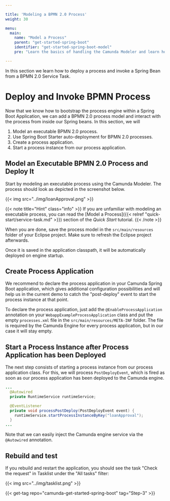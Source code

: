 ```yaml
---

title: 'Modeling a BPMN 2.0 Process'
weight: 30

menu:
  main:
    name: "Model a Process"
    parent: "get-started-spring-boot"
    identifier: "get-started-spring-boot-model"
    pre: "Learn the basics of handling the Camunda Modeler and learn how to model and configure a fully executable process."

---
```


In this section we learn how to deploy a process and invoke a Spring Bean from a BPMN 2.0 Service Task.

# Deploy and Invoke BPMN Process

Now that we know how to bootstrap the process engine within a Spring Boot Application, we can add a BPMN 2.0 process
model and interact with the process from inside our Spring beans. In this section, we will

1. Model an executable BPMN 2.0 process.
2. Use Spring Boot Starter auto-deployment for BPMN 2.0 processes.
3. Create a process application.
4. Start a process instance from our process application.

## Model an Executable BPMN 2.0 Process and Deploy It

Start by modeling an executable process using the Camunda Modeler. The process should look as depicted in the screenshot below.

{{< img src="../img/loanApproval.png" >}}

{{< note title="Hint" class="info" >}}
If you are unfamiliar with modeling an executable process, you can read the
[Model a Process]({{< relref "quick-start/service-task.md" >}}) section of the *Quick Start* tutorial.
{{< /note >}}

When you are done, save the process model in the `src/main/resources` folder of your Eclipse project. Make sure to refresh the Eclipse project afterwards.

Once it is saved in the application classpath, it will be automatically deployed on engine startup.

## Create Process Application

We recommend to declare the process application in your Camunda Spring Boot application, which gives additional configuration possibilities and will help us in the current demo
to catch the "post-deploy" event to start the process instance at that point.

To declare the process application, just add the `@EnableProcessApplication` annotation on your `WebappExampleProcessApplication` class and put the empty `processes.xml` file in the
`src/main/resources/META-INF` folder. The file is required by the Camunda Engine for every process application, but in our case it will stay empty.

## Start a Process Instance after Process Application has been Deployed

The next step consists of starting a process instance from our process application class. For this, we will process `PostDeployEvent`, which is fired as soon as
our process application has been deployed to the Camunda engine.

```java
...
  @Autowired
  private RuntimeService runtimeService;

  @EventListener
  private void processPostDeploy(PostDeployEvent event) {
    runtimeService.startProcessInstanceByKey("loanApproval");
  }
...
```

Note that we can easily inject the Camunda engine service via the `@Autowired` annotation.

## Rebuild and test

If you rebuild and restart the application, you should see the task "Check the request" in Tasklist under the "All tasks" filter:

{{< img src="../img/tasklist.png" >}}

{{< get-tag repo="camunda-get-started-spring-boot" tag="Step-3" >}}
